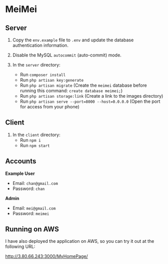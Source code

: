 # MeiMei

## Server

1. Copy the `env.example` file to `.env` and update the database authentication information.

2. Disable the MySQL `autocommit` (auto-commit) mode.

3. In the `server` directory:
   - Run `composer install`
   - Run `php artisan key:generate`
   - Run `php artisan migrate` (Create the `meimei` database before running this command: `create database meimei;`)
   - Run `php artisan storage:link` (Create a link to the images directory)
   - Run `php artisan serve --port=8000 --host=0.0.0.0` (Open the port for access from your phone)

## Client

1. In the `client` directory:
   - Run `npm i`
   - Run `npm start`

## Accounts

**Example User**
- Email: `chan@gmail.com`
- Password: `chan`

**Admin**
- Email: `mei@gmail.com`
- Password: `meimei`

## Running on AWS

I have also deployed the application on AWS, so you can try it out at the following URL:

http://3.80.66.243:3000/MyHomePage/
